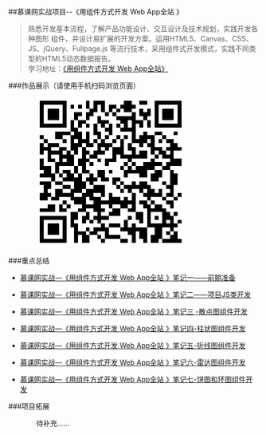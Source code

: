 ##慕课网实战项目--《用组件方式开发 Web App全站 》

>  熟悉开发基本流程，了解产品功能设计、交互设计及技术规划，实践开发各种图形 组件，并设计易扩展的开发方案。运用HTML5、Canvas、CSS、JS、jQuery、Fullpage.js 等流行技术，采用组件式开发模式，实践不同类型的HTML5动态数据报告。<br />
学习地址：[《用组件方式开发 Web App全站》](http://coding.imooc.com/class/15.html)


###作品展示（请使用手机扫码浏览页面）

&emsp;&emsp;&emsp;&emsp;![](https://github.com/Lovejulyer/WebAppDataShow/blob/gh-pages/imgs/link.png)


###重点总结


-   [慕课网实战—《用组件方式开发 Web App全站 》笔记一——前期准备](http://blog.csdn.net/lovejulyer/article/details/51866428)

-   [慕课网实战—《用组件方式开发 Web App全站 》笔记二——项目JS类开发](http://blog.csdn.net/lovejulyer/article/details/51901455)

-  [慕课网实战—《用组件方式开发 Web App全站 》笔记三 -散点图组件开发](http://blog.csdn.net/lovejulyer/article/details/51916020) 

-   [慕课网实战—《用组件方式开发 Web App全站 》笔记四-柱状图组件开发 ](http://blog.csdn.net/lovejulyer/article/details/51919166)

-  [慕课网实战—《用组件方式开发 Web App全站 》笔记五-折线图组件开发 ](http://blog.csdn.net/lovejulyer/article/details/51924000)

-  [慕课网实战—《用组件方式开发 Web App全站 》笔记六-雷达图组件开发 ](http://blog.csdn.net/lovejulyer/article/details/51925317)

-  [慕课网实战—《用组件方式开发 Web App全站 》笔记七-饼图和环图组件开发 ](http://blog.csdn.net/lovejulyer/article/details/51925513)

###项目拓展

&emsp;&emsp;&emsp;&emsp;待补充......


